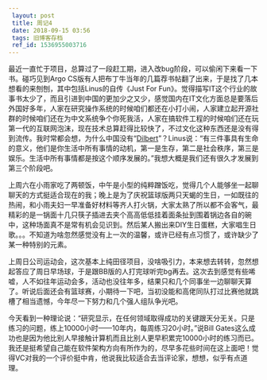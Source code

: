 ```yaml
---
 layout: post
 title: 周记4
 date: 2018-09-15 03:56
 tags: 旧博客存档
 ref_id: 1536955003716
---
```

最近一直忙于项目，总算过了一段赶工期，进入改bug阶段，可以偷闲下来看一下书。碰巧见到Argo
CS版有人把布丁牛当年的几篇荐书帖翻了出来，于是找了几本想看的来刨刨，其中包括Linus的自传《Just For
Fun》。觉得描写IT这个行业的故事书太少了，而且引进到中国的更加少之又少，感觉国内在IT文化方面总是要落后外国好多年，人家在研究操作系统的时候咱们都还在小打小闹，人家建立起开源社群的时候咱们还在为中文系统争个你死我活，人家在搞软件工程的时候咱们还在玩第一代的互联网泡沫，现在技术总算赶得比较快了，不过文化这种东西还是没有得到流传。我时常都会想，为什么中国没有“[Dilbert](http://www.dilbert.com/)”？Linus说：“有三件事具有生命的意义，他们是你生活中所有事情的动机，第一是生存，第二是社会秩序，第三是娱乐。生活中所有事情都是按这个顺序发展的。”我想大概是我们还有很久才发展到第三个阶段吧。

上周六在小雨家吃了两顿饭，中午是小型的纯粹蹭饭吃，觉得几个人能够坐一起聊聊天的方式挺适合现在的我；晚上是为了庆祝篮球版两只天蝎的生日，一如既往的热闹，和小雨夫妇一早准备好材料等齐人打火锅，大家太熟了所以都不会客气，最精彩的是一锅面十几只筷子插进去夹个高高低低挂着面条扯到围着锅边各自的碗中，这种场面真不是常有机会见识到。然后某人搬出来DIY生日蛋糕，大家唱生日歌。。。不知道为啥忽然感觉没有上一次的温馨，或许已经有点习惯了，或许缺少了某一种特别的元素。

上周日公司运动会，这次基本上纯田径项目，没啥吸引力，本来想去转转，忽然想起答应了周日早场球，于是跟BB版的人打完球听完bg再去。这次去到感觉有些唏嘘，人不如往年运动会多，活动也没往年多，结果只和几个同事坐一边聊聊天算了。听说后面还会有篮球赛，小期待一下吧，当初没能和高佬同队打过比赛他就跳槽了相当遗憾，今年尽一下努力和几个强人组队争光吧。

今天看到一种理论说：“研究显示，在任何领域取得成功的关键跟天分无关。只是练习的问题，练上10000小时——10年内，每周练习20小时。”说Bill
Gates这么成功也是因为他比别人早接触计算机而且比别人更早积累完10000小时的练习而已。我还是挺希望自己能在软件架构方向有所作为的，尽早多花些时间在这上面吧！觉得VC对我的一个评价挺中肯，他说我比较适合去当评论家，想想，似乎有点道理。

